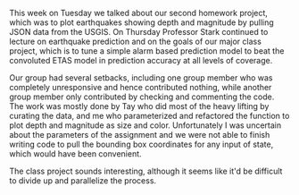 This week on Tuesday we talked about our second homework project, which was to plot earthquakes showing depth and magnitude by pulling JSON data from the USGIS. On Thursday Professor Stark continued to lecture on earthquake prediction and on the goals of our major class project, which is to tune a simple alarm based prediction model to beat the convoluted ETAS model in prediction accuracy at all levels of coverage. 

Our group had several setbacks, including one group member who was completely unresponsive and hence contributed nothing, while another group member only contributed by checking and commenting the code. The work was mostly done by Tay who did most of the heavy lifting by curating the data, and me who parameterized and refactored the function to plot depth and magnitude as size and color. Unfortunately I was uncertain about the parameters of the assignment and we were not able to finish writing code to pull the bounding box coordinates for any input of state, which would have been convenient. 

The class project sounds interesting, although it seems like it'd be difficult to divide up and parallelize the process.
